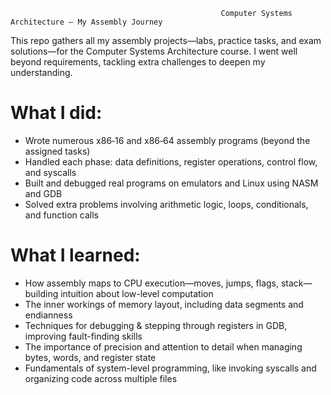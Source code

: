                                                    Computer Systems Architecture – My Assembly Journey
 This repo gathers all my assembly projects—labs, practice tasks, and exam solutions—for the Computer Systems Architecture course. I went well beyond requirements, tackling extra challenges to deepen my understanding.

# What I did:
- Wrote numerous x86‑16 and x86‑64 assembly programs (beyond the assigned tasks)
- Handled each phase: data definitions, register operations, control flow, and syscalls
- Built and debugged real programs on emulators and Linux using NASM and GDB
- Solved extra problems involving arithmetic logic, loops, conditionals, and function calls

# What I learned:
- How assembly maps to CPU execution—moves, jumps, flags, stack—building intuition about low-level computation 
- The inner workings of memory layout, including data segments and endianness 
- Techniques for debugging & stepping through registers in GDB, improving fault-finding skills
- The importance of precision and attention to detail when managing bytes, words, and register state
- Fundamentals of system-level programming, like invoking syscalls and organizing code across multiple files
